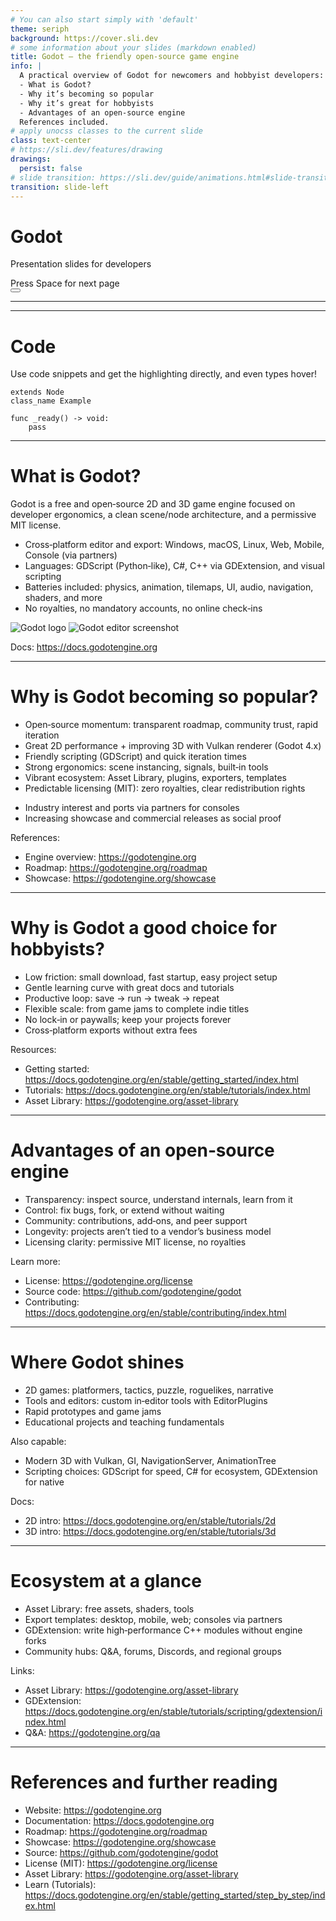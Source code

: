 ```yaml
---
# You can also start simply with 'default'
theme: seriph
background: https://cover.sli.dev
# some information about your slides (markdown enabled)
title: Godot — the friendly open‑source game engine
info: |
  A practical overview of Godot for newcomers and hobbyist developers:
  - What is Godot?
  - Why it’s becoming so popular
  - Why it’s great for hobbyists
  - Advantages of an open‑source engine
  References included.
# apply unocss classes to the current slide
class: text-center
# https://sli.dev/features/drawing
drawings:
  persist: false
# slide transition: https://sli.dev/guide/animations.html#slide-transitions
transition: slide-left
---
```


# Godot

Presentation slides for developers

<div @click="$slidev.nav.next" class="mt-12 py-1" hover:bg="white op-10">
  Press Space for next page <carbon:arrow-right />
</div>

<div class="abs-br m-6 text-xl">
  <button @click="$slidev.nav.openInEditor()" title="Open in Editor" class="slidev-icon-btn">
    <carbon:edit />
  </button>
  <a href="https://github.com/slidevjs/slidev" target="_blank" class="slidev-icon-btn">
    <carbon:logo-github />
  </a>
</div>

<!--
The last comment block of each slide will be treated as slide notes. It will be visible and editable in Presenter Mode along with the slide. [Read more in the docs](https://sli.dev/guide/syntax.html#notes)
-->

---

<Toc text-sm minDepth="1" maxDepth="2" />

---

# Code

Use code snippets and get the highlighting directly, and even types hover!

```gdscript [example.gd] {all|1|2}
extends Node
class_name Example

func _ready() -> void:
    pass
```

<!--
Notes can also sync with clicks

[click] This will be highlighted after the first click

[click] Highlighted with `count = ref(0)`

[click:3] Last click (skip two clicks)
-->

---

# What is Godot?

Godot is a free and open‑source 2D and 3D game engine focused on developer ergonomics, a clean scene/node architecture, and a permissive MIT license.

- Cross‑platform editor and export: Windows, macOS, Linux, Web, Mobile, Console (via partners)
- Languages: GDScript (Python‑like), C#, C++ via GDExtension, and visual scripting
- Batteries included: physics, animation, tilemaps, UI, audio, navigation, shaders, and more
- No royalties, no mandatory accounts, no online check‑ins

<div class="mt-6 flex items-center justify-center gap-6">
  <img src="https://godotengine.org/assets/press/icon_color.png" alt="Godot logo" class="h-28" />
  <img src="https://godotengine.org/assets/press/screenshot1.webp" alt="Godot editor screenshot" class="h-28 rounded shadow" />
</div>

<v-click>

Docs: https://docs.godotengine.org

</v-click>

<!--
Notes:
- Emphasize “scene as a tree of nodes” mental model.
- Mention clean project structure and lightweight installs.
-->

---

# Why is Godot becoming so popular?

- Open‑source momentum: transparent roadmap, community trust, rapid iteration
- Great 2D performance + improving 3D with Vulkan renderer (Godot 4.x)
- Friendly scripting (GDScript) and quick iteration times
- Strong ergonomics: scene instancing, signals, built‑in tools
- Vibrant ecosystem: Asset Library, plugins, exporters, templates
- Predictable licensing (MIT): zero royalties, clear redistribution rights

<v-clicks>

- Industry interest and ports via partners for consoles
- Increasing showcase and commercial releases as social proof

</v-clicks>

References:
- Engine overview: https://godotengine.org
- Roadmap: https://godotengine.org/roadmap
- Showcase: https://godotengine.org/showcase

---

# Why is Godot a good choice for hobbyists?

- Low friction: small download, fast startup, easy project setup
- Gentle learning curve with great docs and tutorials
- Productive loop: save → run → tweak → repeat
- Flexible scale: from game jams to complete indie titles
- No lock‑in or paywalls; keep your projects forever
- Cross‑platform exports without extra fees

Resources:
- Getting started: https://docs.godotengine.org/en/stable/getting_started/index.html
- Tutorials: https://docs.godotengine.org/en/stable/tutorials/index.html
- Asset Library: https://godotengine.org/asset-library

---

# Advantages of an open‑source engine

- Transparency: inspect source, understand internals, learn from it
- Control: fix bugs, fork, or extend without waiting
- Community: contributions, add‑ons, and peer support
- Longevity: projects aren’t tied to a vendor’s business model
- Licensing clarity: permissive MIT license, no royalties

Learn more:
- License: https://godotengine.org/license
- Source code: https://github.com/godotengine/godot
- Contributing: https://docs.godotengine.org/en/stable/contributing/index.html

---

# Where Godot shines

- 2D games: platformers, tactics, puzzle, roguelikes, narrative
- Tools and editors: custom in‑editor tools with EditorPlugins
- Rapid prototypes and game jams
- Educational projects and teaching fundamentals

Also capable:
- Modern 3D with Vulkan, GI, NavigationServer, AnimationTree
- Scripting choices: GDScript for speed, C# for ecosystem, GDExtension for native

Docs:
- 2D intro: https://docs.godotengine.org/en/stable/tutorials/2d
- 3D intro: https://docs.godotengine.org/en/stable/tutorials/3d

---

# Ecosystem at a glance

- Asset Library: free assets, shaders, tools
- Export templates: desktop, mobile, web; consoles via partners
- GDExtension: write high‑performance C++ modules without engine forks
- Community hubs: Q&A, forums, Discords, and regional groups

Links:
- Asset Library: https://godotengine.org/asset-library
- GDExtension: https://docs.godotengine.org/en/stable/tutorials/scripting/gdextension/index.html
- Q&A: https://godotengine.org/qa

---

# References and further reading

- Website: https://godotengine.org
- Documentation: https://docs.godotengine.org
- Roadmap: https://godotengine.org/roadmap
- Showcase: https://godotengine.org/showcase
- Source: https://github.com/godotengine/godot
- License (MIT): https://godotengine.org/license
- Asset Library: https://godotengine.org/asset-library
- Learn (Tutorials): https://docs.godotengine.org/en/stable/getting_started/step_by_step/index.html

<PoweredBySlidev mt-10 />
